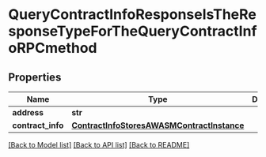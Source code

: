 # QueryContractInfoResponseIsTheResponseTypeForTheQueryContractInfoRPCmethod

## Properties
Name | Type | Description | Notes
------------ | ------------- | ------------- | -------------
**address** | **str** |  | [optional] 
**contract_info** | [**ContractInfoStoresAWASMContractInstance**](ContractInfoStoresAWASMContractInstance.md) |  | [optional] 

[[Back to Model list]](../README.md#documentation-for-models) [[Back to API list]](../README.md#documentation-for-api-endpoints) [[Back to README]](../README.md)

